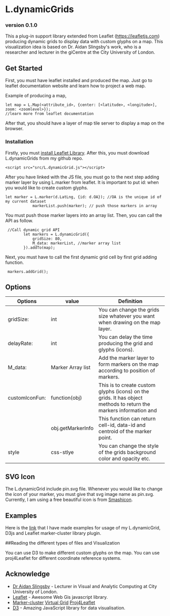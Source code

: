 # L.dynamicGrids 
### version 0.1.0

This a plug-in support library extended from Leaflet (https://leafletjs.com) producing dynamic grids to display data with custom glyphs on a map.
This visualization idea is based on Dr. Aidan Slingsby's work, who is a researcher and lecturer in the giCentre at the City University of London.

## Get Started 

First, you must have leaflet installed and produced the map. Just go to leaflet documentation website and learn how to project a web map. 

Example of producing a map,
```
let map = L.Map(<attribute_id>, {center: [<latitude>, <longitude>], zoom: <zoomlevel>}); 
//learn more from leaflet documentation 
```

After that, you should have a layer of map tile server to display a map on the browser.

### Installation 

Firstly, you must [install Leaflet Library](https://leafletjs.com/download.html). 
After this, you must download L.dynamicGrids from my github repo. 

```
<script src="src/L.dynamicGrid.js"></script>
```

After you have linked with the JS file, you must go to the next step adding marker layer by using
L.marker from leaflet. It is important to put id:<your unique id of dataset> when you would like to create custom glyphs. 
```
let marker = L.marker(d.LatLng, {id: d.OA}); //OA is the unique id of my current dataset
            markerList.push(marker); // push those markers in array
```

You must push those marker layers into an array list.  Then, you can call the API as follow.

```
 //Call dynamic grid API
        let markers = L.dynamicGrid({
            gridSize: 80,
            M_data: markerList, //marker array list 
        }).addTo(map);
```
Next, you must have to call the first dynamic grid cell by first grid adding function.

```
 markers.addGrid();
```

## Options 

| Options | value | Definition |
| ------- | --- | --- |
| gridSize:  | int |You can change the grids size whatever you want when drawing on the map layer. |
| delayRate: | int |You can delay the time producing the grid and glyphs (icons).|
| M_data: | Marker Array list | Add the marker layer to form markers on the map according to position of markers.|
| customIconFun: | function(obj) | This is to create custom glyphs (icons) on the grids. It has object methods to return the markers information and |
| |obj.getMarkerInfo| This function can return cell-id, data-id and centroid of the marker point.|
|style | css-stlye | You can change the style of the grids background color and opacity etc.|

## SVG Icon 

The L.dynamicGrid include pin.svg file. Whenever you would like to change the icon of your marker, you must give that svg image name as pin.svg.
Currently, I am using a free beautiful icon is from [Smashicon](https://www.flaticon.com/authors/smashicons).

## Examples 

Here is the [link](http://www.student.city.ac.uk/~acvt664/L.dynamicGrids/examples/) that I have made examples for usage of my L.dynamicGrid, D3js and Leaflet marker-cluster library plugin.

##Reading the different types of files and Visualization 

You can use D3 to make different custom glyphs on the map. You can use proj4Leaflet for different coordinate reference systems. 

## Acknowledge

* [Dr Aidan Slingsby](https://www.city.ac.uk/people/academics/aidan-slingsby) - Lecturer in Visual and Analytic Computing at City University of London.
* [Leaflet](https://leafletjs.com) - Awesome Web Gis javascript library.
* [Marker-cluster](https://github.com/Leaflet/Leaflet.markercluster) [Virtual Grid](https://github.com/patrickarlt/leaflet-virtual-grid) [Proj4Leaflet](https://github.com/kartena/Proj4Leaflet)
* [D3](https://d3js.org/) - Amazing JavaScript library for data visualisation. 
